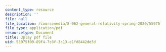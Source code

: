 ```yaml
---
content_type: resource
description: ''
file: null
file_location: /coursemedia/8-962-general-relativity-spring-2020/55975f0989f47c8f3c13e1fd8442de5d_TiHHz3sKDbY.pdf
file_type: application/pdf
resourcetype: Document
title: 3play pdf file
uid: 55975f09-89f4-7c8f-3c13-e1fd8442de5d
---
```

